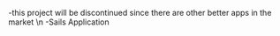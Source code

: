 -this project will be discontinued since there are other better apps in the market \n
-Sails Application
